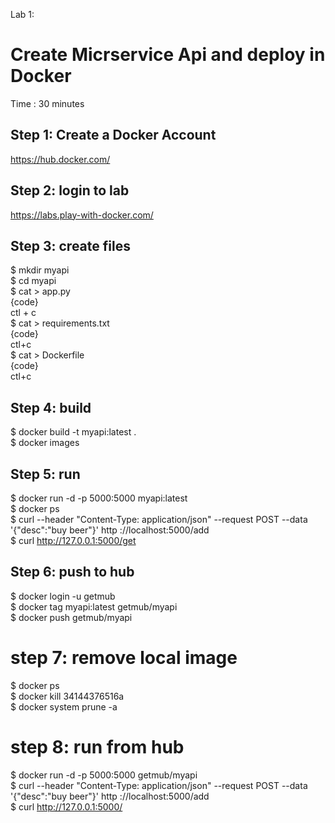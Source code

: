 Lab 1: 
# Create Micrservice Api and deploy in Docker #
Time : 30 minutes

## Step 1: Create a Docker Account ##
https://hub.docker.com/

## Step 2: login to lab ##
https://labs.play-with-docker.com/

## Step 3: create files ##
$ mkdir myapi <br/>
$ cd myapi <br/>
$ cat > app.py  <br/>
{code}  <br/>
ctl + c	  <br/>
$ cat > requirements.txt  <br/>
{code}  <br/>
ctl+c  <br/>
$ cat > Dockerfile  <br/>
{code}  <br/>
ctl+c  <br/>
## Step 4: build ##  
$ docker build -t myapi:latest .   <br/>
$ docker images  <br/>
	
## Step 5: run ##
$ docker run -d -p 5000:5000 myapi:latest  <br/>
$ docker ps  <br/>
$ curl --header "Content-Type: application/json" --request POST  --data '{"desc":"buy beer"}'  http ://localhost:5000/add  <br/>
$ curl http://127.0.0.1:5000/get  <br/>

## Step 6: push to hub ##
$ docker login -u getmub  <br/>
$ docker tag myapi:latest getmub/myapi  <br/>
$ docker push getmub/myapi  <br/>

# step 7: remove local image ##
$ docker ps  <br/>
$ docker kill 34144376516a  <br/>
$ docker system prune -a  <br/>

# step 8: run from hub ##
$ docker run -d -p 5000:5000 getmub/myapi  <br/>
$ curl --header "Content-Type: application/json" --request POST  --data '{"desc":"buy beer"}'  http ://localhost:5000/add  <br/>
$ curl http://127.0.0.1:5000/  <br/>
